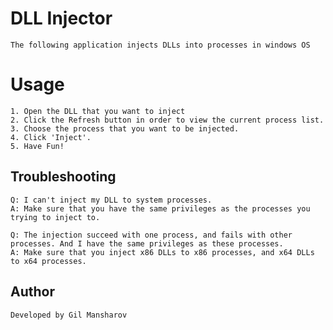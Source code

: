 # DLL Injector

	The following application injects DLLs into processes in windows OS

# Usage

	1. Open the DLL that you want to inject
	2. Click the Refresh button in order to view the current process list.
	3. Choose the process that you want to be injected.
	4. Click 'Inject'.
	5. Have Fun!
   
## Troubleshooting

	Q: I can't inject my DLL to system processes.
	A: Make sure that you have the same privileges as the processes you trying to inject to.
	
	Q: The injection succeed with one process, and fails with other processes. And I have the same privileges as these processes.
	A: Make sure that you inject x86 DLLs to x86 processes, and x64 DLLs to x64 processes.

## Author
	Developed by Gil Mansharov
